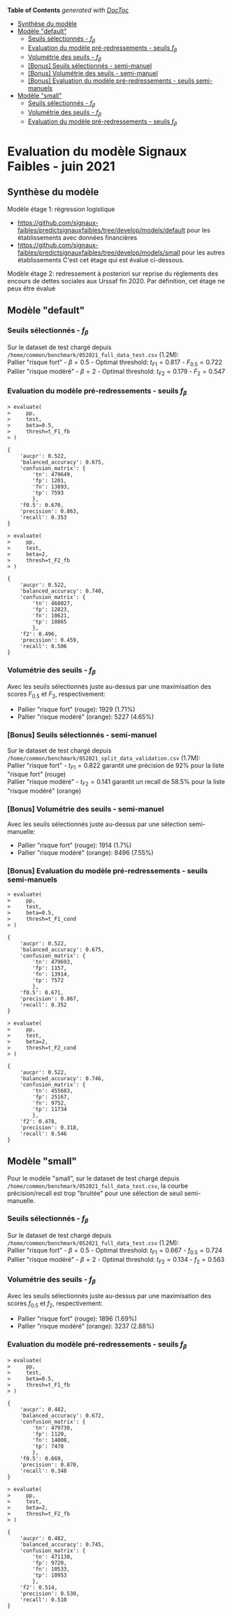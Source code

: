 <!-- START doctoc generated TOC please keep comment here to allow auto update -->
<!-- DON'T EDIT THIS SECTION, INSTEAD RE-RUN doctoc TO UPDATE -->

**Table of Contents** _generated with [DocToc](https://github.com/thlorenz/doctoc)_

- [Synthèse du modèle](#synth%C3%A8se-du-mod%C3%A8le)
- [Modèle "default"](#mod%C3%A8le-default)
  - [Seuils sélectionnés - $f_{\beta}$](#seuils-s%C3%A9lectionn%C3%A9s---f_%5Cbeta)
  - [Evaluation du modèle pré-redressements - seuils $f_{\beta}$](#evaluation-du-mod%C3%A8le-pr%C3%A9-redressements---seuils-f_%5Cbeta)
  - [Volumétrie des seuils - $f_{\beta}$](#volum%C3%A9trie-des-seuils---f_%5Cbeta)
  - [[Bonus] Seuils sélectionnés - semi-manuel](#bonus-seuils-s%C3%A9lectionn%C3%A9s---semi-manuel)
  - [[Bonus] Volumétrie des seuils - semi-manuel](#bonus-volum%C3%A9trie-des-seuils---semi-manuel)
  - [[Bonus] Evaluation du modèle pré-redressements - seuils semi-manuels](#bonus-evaluation-du-mod%C3%A8le-pr%C3%A9-redressements---seuils-semi-manuels)
- [Modèle "small"](#mod%C3%A8le-small)
  - [Seuils sélectionnés - $f_{\beta}$](#seuils-s%C3%A9lectionn%C3%A9s---f_%5Cbeta-1)
  - [Volumétrie des seuils - $f_{\beta}$](#volum%C3%A9trie-des-seuils---f_%5Cbeta-1)
  - [Evaluation du modèle pré-redressements - seuils $f_{\beta}$](#evaluation-du-mod%C3%A8le-pr%C3%A9-redressements---seuils-f_%5Cbeta-1)

<!-- END doctoc generated TOC please keep comment here to allow auto update -->

Evaluation du modèle Signaux Faibles - juin 2021
===

## Synthèse du modèle

Modèle étage 1: régression logistique

- https://github.com/signaux-faibles/predictsignauxfaibles/tree/develop/models/default pour les établissements avec données financières
- https://github.com/signaux-faibles/predictsignauxfaibles/tree/develop/models/small pour les autres établissements
  C'est cet étage qui est évalué ci-dessous.

Modèle étage 2: redressement à posteriori sur reprise du règlements des encours de dettes sociales aux Urssaf fin 2020. Par définition, cet étage ne peux être évalué

## Modèle "default"

### Seuils sélectionnés - $f_{\beta}$

Sur le dataset de test chargé depuis `/home/common/benchmark/052021_full_data_test.csv` (1.2M):<br>
Pallier "risque fort" - $\beta=0.5$ - Optimal threshold: $t_{F1}=0.817$ - $F_{0.5}=0.722$<br>
Pallier "risque modéré" - $\beta=2$ - Optimal threshold: $t_{F2}=0.179$ - $F_{2}=0.547$

### Evaluation du modèle pré-redressements - seuils $f_{\beta}$

```
> evaluate(
>     pp,
>     test,
>     beta=0.5,
>     thresh=t_F1_fb
> )

{
	'aucpr': 0.522,
    'balanced_accuracy': 0.675,
    'confusion_matrix': {
    	'tn': 479649,
    	'fp': 1201,
    	'fn': 13893,
    	'tp': 7593
    	},
    'f0.5': 0.670,
    'precision': 0.863,
    'recall': 0.353
}
```

```
> evaluate(
>     pp,
>     test,
>     beta=2,
>     thresh=t_F2_fb
> )

{
	'aucpr': 0.522,
    'balanced_accuracy': 0.740,
    'confusion_matrix': {
    	'tn': 468027,
    	'fp': 12823,
    	'fn': 10621,
    	'tp': 10865
    	},
    'f2': 0.496,
    'precision': 0.459,
    'recall': 0.506
}
```

### Volumétrie des seuils - $f_{\beta}$

Avec les seuils sélectionnés juste au-dessus par une maximisation des scores $F_{0.5}$ et $F_{2}$, respectivement:

- Pallier "risque fort" (rouge): 1929 (1.71%)
- Pallier "risque modéré" (orange): 5227 (4.65%)

### [Bonus] Seuils sélectionnés - semi-manuel

Sur le dataset de test chargé depuis `/home/common/benchmark/052021_split_data_validation.csv` (1.7M):<br>
Pallier "risque fort" - $t_{F1}=0.822$ garantit une précision de 92% pour la liste "risque fort" (rouge)<br>
Pallier "risque modéré" - $t_{F2}=0.141$ garantit un recall de 58.5% pour la liste "risque modéré" (orange)

### [Bonus] Volumétrie des seuils - semi-manuel

Avec les seuils sélectionnés juste au-dessus par une sélection semi-manuelle:

- Pallier "risque fort" (rouge): 1914 (1.7%)
- Pallier "risque modéré" (orange): 8496 (7.55%)

### [Bonus] Evaluation du modèle pré-redressements - seuils semi-manuels

```
> evaluate(
>     pp,
>     test,
>     beta=0.5,
>     thresh=t_F1_cond
> )

{
	'aucpr': 0.522,
	'balanced_accuracy': 0.675,
	'confusion_matrix': {
		'tn': 479693,
		'fp': 1157,
		'fn': 13914,
		'tp': 7572
		},
	'f0.5': 0.671,
	'precision': 0.867,
	'recall': 0.352
}
```

```
> evaluate(
>     pp,
>     test,
>     beta=2,
>     thresh=t_F2_cond
> )

{
	'aucpr': 0.522,
	'balanced_accuracy': 0.746,
	'confusion_matrix': {
		'tn': 455683,
		'fp': 25167,
		'fn': 9752,
		'tp': 11734
		},
	'f2': 0.478,
	'precision': 0.318,
	'recall': 0.546
}
```

## Modèle "small"

Pour le modèle "small“, sur le dataset de test chargé depuis `/home/common/benchmark/052021_full_data_test.csv`, la courbe précision/recall est trop "bruitée" pour une sélection de seuil semi-manuelle.

### Seuils sélectionnés - $f_{\beta}$

Sur le dataset de test chargé depuis `/home/common/benchmark/052021_full_data_test.csv` (1.2M):<br>
Pallier "risque fort" - $\beta=0.5$ - Optimal threshold: $t_{F1}=0.667$ - $f_{0.5}=0.724$<br>
Pallier "risque modéré" - $\beta=2$ - Optimal threshold: $t_{F2}=0.134$ - $f_{2}=0.563$

### Volumétrie des seuils - $f_{\beta}$

Avec les seuils sélectionnés juste au-dessus par une maximisation des scores $f_{0.5}$ et $f_{2}$, respectivement:

- Pallier "risque fort" (rouge): 1896 (1.69%)
- Pallier "risque modéré" (orange): 3237 (2.88%)

### Evaluation du modèle pré-redressements - seuils $f_{\beta}$

```
> evaluate(
>     pp,
>     test,
>     beta=0.5,
>     thresh=t_F1_fb
> )

{
	'aucpr': 0.482,
	'balanced_accuracy': 0.672,
	'confusion_matrix': {
		'tn': 479730,
		'fp': 1120,
		'fn': 14008,
		'tp': 7478
		},
	'f0.5': 0.669,
	'precision': 0.870,
	'recall': 0.348
}
```

```
> evaluate(
>     pp,
>     test,
>     beta=2,
>     thresh=t_F2_fb
> )

{
	'aucpr': 0.482,
	'balanced_accuracy': 0.745,
	'confusion_matrix': {
		'tn': 471130,
		'fp': 9720,
		'fn': 10533,
		'tp': 10953
		},
	'f2': 0.514,
	'precision': 0.530,
	'recall': 0.510
}
```
